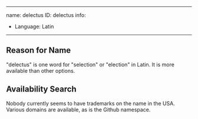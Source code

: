 -------------------------------------------------------------
name: delectus
ID: delectus
info:
- Language: Latin
-------------------------------------------------------------

## Reason for Name

"delectus" is one word for "selection" or "election" in Latin.  It is more available than other options.

## Availability Search

Nobody currently seems to have trademarks on the name in the USA.  Various domains are available, as is the Github namespace.
